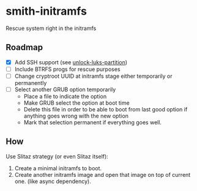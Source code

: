# smith-initramfs
Rescue system right in the initramfs

## Roadmap

- [x] Add SSH support (see [unlock-luks-partition](https://github.com/ceremcem/unlock-luks-partition))
- [ ] Include BTRFS progs for rescue purposes
- [ ] Change cryptroot UUID at initramfs stage either temporarily or permanently 
- [ ] Select another GRUB option temporarily 
    * Place a file to indicate the option 
    * Make GRUB select the option at boot time 
    * Delete this file in order to be able to boot from last good option if anything goes wrong with the new option 
    * Mark that selection permanent if everything goes well.

## How 

Use Slitaz strategy (or even Slitaz itself):

1. Create a minimal initramfs to boot. 
2. Create another initramfs image and open that image on top of current one. (like async dependency). 

